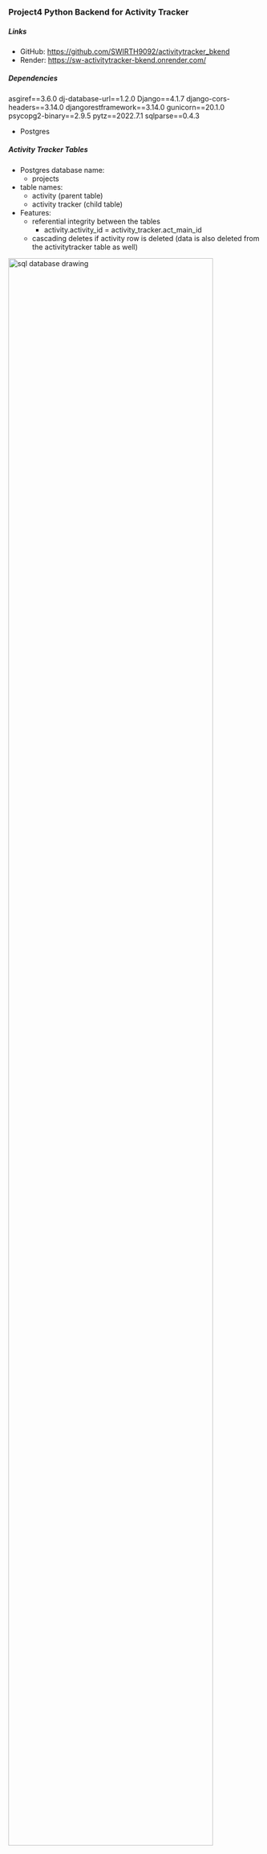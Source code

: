 ### Project4 Python Backend for Activity Tracker

##### Links
- GitHub: https://github.com/SWIRTH9092/activitytracker_bkend
- Render: https://sw-activitytracker-bkend.onrender.com/

##### Dependencies  

asgiref==3.6.0
dj-database-url==1.2.0
Django==4.1.7
django-cors-headers==3.14.0
djangorestframework==3.14.0
gunicorn==20.1.0
psycopg2-binary==2.9.5
pytz==2022.7.1
sqlparse==0.4.3
- Postgres

##### Activity Tracker Tables
-   Postgres database name:  
    - projects
-   table names:
    - activity (parent table)
    - activity tracker (child table)
- Features:
    -  referential integrity between the tables
        - activity.activity_id = activity_tracker.act_main_id
    -  cascading deletes if activity row is deleted (data is also deleted from the activitytracker table as well)

<img src="https://i.imgur.com/Ie0D0Jf.jpg" alt="sql database drawing" title="SQL database drawing" width="90%"/> 

#### Routes 

| Table |Routes | Method | EndPoints | Expected Result |
|------|-------|--------|-----------|-----------------|
| activity | Index | GET | /activity | Gets all entries |
| activity | Create | POST | /activity/ | Creates a new entry |
| activity | Show | GET | /activity/:id | Gets 1 entry
| activity | Update | PUT | /activity/:id/ | Updates Existing Entry |
| activity | Delete | DELETE | /activity/:id/ | Removes entry from database
| activitytracker| Index | GET | /activitytracker | Gets all entries |
| activitytracker| Create | POST | /activitytracker/ | Creates a new entry |
| activitytracker| Show | GET | /activitytracker/:id | Shows all entries for an activity
| activitytracker| Update | PUT | /activitytracker/:id/ | Updates Existing Entry |
| activitytracker| Delete | DELETE | /activitytracker/:id/ | Removes entry from database
| activitydata| Index | GET | /activitydata | Gets all activities with matching activitytracker detail |
| activitydata| Show | GET | /activitydata/:id | Gets 1 entry for an activity and all of the activitytracker detail |
##### SQL to define tables to Postgres

- SQL to create activity table (parent)
    CREATE TABLE activity (     
        activity_id serial PRIMARY KEY,     
        activity VARCHAR(30) NOT NULL,     
        category VARCHAR(30) NOT NULL DEFAULT 'Other',     
        description VARCHAR(50)     
    );

- SQL to create activity_tracker table (child)     
    CREATE TABLE activity_tracker (     
        tracker_id serial PRIMARY KEY,     
        act_main_id INTEGER,     
        activity_date DATE DEFAULT CURRENT_DATE,     
        activity_count INTEGER DEFAULT 0,     
        CONSTRAINT fk_activity_id     
            FOREIGN KEY(act_main_id)     
                REFERENCES activity(activity_id)    
                On DELETE CASCADE     
    );    